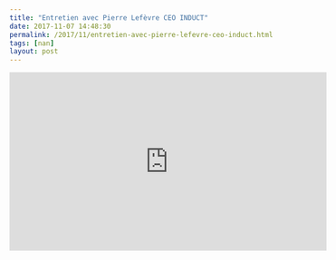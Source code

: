 ```yaml
---
title: "Entretien avec Pierre Lefèvre CEO INDUCT"
date: 2017-11-07 14:48:30
permalink: /2017/11/entretien-avec-pierre-lefevre-ceo-induct.html
tags: [nan]
layout: post
---
```


<iframe width="560" height="315" src="https://www.youtube.com/embed/QiK1yJPmjfg" frameborder="0" allowfullscreen></iframe>
